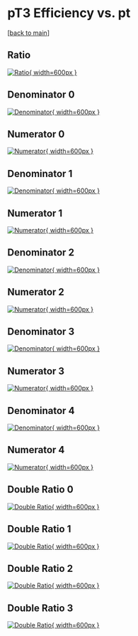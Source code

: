 # pT3 Efficiency vs. pt

[[back to main](./)]



## Ratio

[![Ratio](../mtv/var/pT3_vtr_0_-1_eff_pt.png){ width=600px }](../mtv/var/pT3_vtr_0_-1_eff_pt.pdf)

## Denominator 0

[![Denominator](../mtv/den/pT3_vtr_0_-1_eff_pt_den0.png){ width=600px }](../mtv/den/pT3_vtr_0_-1_eff_pt_den0.pdf)

## Numerator 0

[![Numerator](../mtv/num/pT3_vtr_0_-1_eff_pt_num0.png){ width=600px }](../mtv/num/pT3_vtr_0_-1_eff_pt_num0.pdf)

## Denominator 1

[![Denominator](../mtv/den/pT3_vtr_0_-1_eff_pt_den1.png){ width=600px }](../mtv/den/pT3_vtr_0_-1_eff_pt_den1.pdf)

## Numerator 1

[![Numerator](../mtv/num/pT3_vtr_0_-1_eff_pt_num1.png){ width=600px }](../mtv/num/pT3_vtr_0_-1_eff_pt_num1.pdf)

## Denominator 2

[![Denominator](../mtv/den/pT3_vtr_0_-1_eff_pt_den2.png){ width=600px }](../mtv/den/pT3_vtr_0_-1_eff_pt_den2.pdf)

## Numerator 2

[![Numerator](../mtv/num/pT3_vtr_0_-1_eff_pt_num2.png){ width=600px }](../mtv/num/pT3_vtr_0_-1_eff_pt_num2.pdf)

## Denominator 3

[![Denominator](../mtv/den/pT3_vtr_0_-1_eff_pt_den3.png){ width=600px }](../mtv/den/pT3_vtr_0_-1_eff_pt_den3.pdf)

## Numerator 3

[![Numerator](../mtv/num/pT3_vtr_0_-1_eff_pt_num3.png){ width=600px }](../mtv/num/pT3_vtr_0_-1_eff_pt_num3.pdf)

## Denominator 4

[![Denominator](../mtv/den/pT3_vtr_0_-1_eff_pt_den4.png){ width=600px }](../mtv/den/pT3_vtr_0_-1_eff_pt_den4.pdf)

## Numerator 4

[![Numerator](../mtv/num/pT3_vtr_0_-1_eff_pt_num4.png){ width=600px }](../mtv/num/pT3_vtr_0_-1_eff_pt_num4.pdf)

## Double Ratio 0

[![Double Ratio](../mtv/ratio/pT3_vtr_0_-1_eff_pt_ratio0.png){ width=600px }](../mtv/ratio/pT3_vtr_0_-1_eff_pt_ratio0.pdf)

## Double Ratio 1

[![Double Ratio](../mtv/ratio/pT3_vtr_0_-1_eff_pt_ratio1.png){ width=600px }](../mtv/ratio/pT3_vtr_0_-1_eff_pt_ratio1.pdf)

## Double Ratio 2

[![Double Ratio](../mtv/ratio/pT3_vtr_0_-1_eff_pt_ratio2.png){ width=600px }](../mtv/ratio/pT3_vtr_0_-1_eff_pt_ratio2.pdf)

## Double Ratio 3

[![Double Ratio](../mtv/ratio/pT3_vtr_0_-1_eff_pt_ratio3.png){ width=600px }](../mtv/ratio/pT3_vtr_0_-1_eff_pt_ratio3.pdf)


